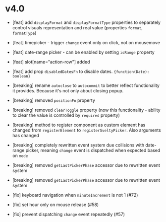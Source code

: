 v4.0
====

- [feat] add `displayFormat` and `displayFormatType` properties to separately control visuals representation and real value (properties `format`, `formatType`)
- [feat] timepicker - trigger `change` event only on click, not on mousemove
- [feat] date-range picker - can be enabled by setting `isRange` property
- [feat] slot[name="action-row"] added
- [feat] add prop `disabledDatesFn` to disable dates. `{function(Date): boolean}`
- [breaking] rename `autoclose` to `autocommit` to better reflect functionality it provides. Because it's not only about closing popup.
- [breaking] removed `positionFn` property
- [breaking] removed `clearToggle` property (now this functionality - ability to clear the value is controlled by `required` property)
- [breaking] method to register component as custom element has changed from `registerElement` to `registerSveltyPicker`. Also arguments has changed
- [breaking] completely rewritten event system due collisions with date-range picker, meaning `change` event is dispatched when expected based on `mode`
- [breaking] removed `getLastPickerPhase` accessor due to rewritten event system
- [breaking] removed `getLastPickerPhase` accessor due to rewritten event system

- [fix] keyboard navigation when `minuteIncrement` is not 1 (#72)
- [fix] set hour only on mouse release (#58)
- [fix] prevent dispatching `change` event repeatedly (#57)
